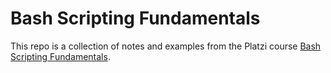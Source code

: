 # Bash Scripting Fundamentals
This repo is a collection of notes and examples from the Platzi course [Bash Scripting Fundamentals](https://platzi.com/clases/bash/).
